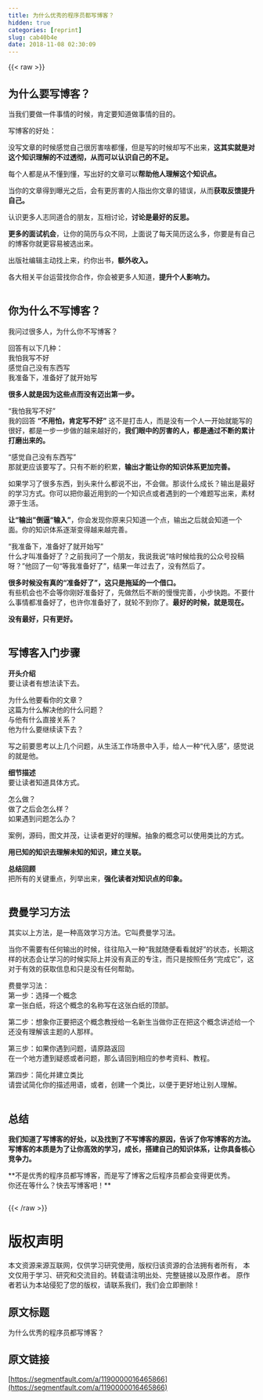 ```yaml
---
title: 为什么优秀的程序员都写博客？
hidden: true
categories: [reprint]
slug: cab40b4e
date: 2018-11-08 02:30:09
---
```


{{< raw >}}
<h2 id="articleHeader0">&#x4E3A;&#x4EC0;&#x4E48;&#x8981;&#x5199;&#x535A;&#x5BA2;&#xFF1F;</h2><p>&#x5F53;&#x6211;&#x4EEC;&#x8981;&#x505A;&#x4E00;&#x4EF6;&#x4E8B;&#x60C5;&#x7684;&#x65F6;&#x5019;&#xFF0C;&#x80AF;&#x5B9A;&#x8981;&#x77E5;&#x9053;&#x505A;&#x4E8B;&#x60C5;&#x7684;&#x76EE;&#x7684;&#x3002;</p><p>&#x5199;&#x535A;&#x5BA2;&#x7684;&#x597D;&#x5904;&#xFF1A;</p><p>&#x6CA1;&#x5199;&#x6587;&#x7AE0;&#x7684;&#x65F6;&#x5019;&#x611F;&#x89C9;&#x81EA;&#x5DF1;&#x5F88;&#x5389;&#x5BB3;&#x5565;&#x90FD;&#x61C2;&#xFF0C;&#x4F46;&#x662F;&#x5199;&#x7684;&#x65F6;&#x5019;&#x5374;&#x5199;&#x4E0D;&#x51FA;&#x6765;&#xFF0C;<strong>&#x8FD9;&#x5176;&#x5B9E;&#x5C31;&#x662F;&#x5BF9;&#x8FD9;&#x4E2A;&#x77E5;&#x8BC6;&#x7406;&#x89E3;&#x7684;&#x4E0D;&#x8FC7;&#x900F;&#x5F7B;&#xFF0C;&#x4ECE;&#x800C;&#x53EF;&#x4EE5;&#x8BA4;&#x8BC6;&#x81EA;&#x5DF1;&#x7684;&#x4E0D;&#x8DB3;&#x3002;</strong></p><p>&#x6BCF;&#x4E2A;&#x4EBA;&#x90FD;&#x662F;&#x4ECE;&#x4E0D;&#x61C2;&#x5230;&#x61C2;&#xFF0C;&#x5199;&#x51FA;&#x597D;&#x7684;&#x6587;&#x7AE0;&#x53EF;&#x4EE5;<strong>&#x5E2E;&#x52A9;&#x4ED6;&#x4EBA;&#x7406;&#x89E3;&#x8FD9;&#x4E2A;&#x77E5;&#x8BC6;&#x70B9;&#x3002;</strong></p><p>&#x5F53;&#x4F60;&#x7684;&#x6587;&#x7AE0;&#x5F97;&#x5230;&#x66DD;&#x5149;&#x4E4B;&#x540E;&#xFF0C;&#x4F1A;&#x6709;&#x66F4;&#x5389;&#x5BB3;&#x7684;&#x4EBA;&#x6307;&#x51FA;&#x4F60;&#x6587;&#x7AE0;&#x7684;&#x9519;&#x8BEF;&#xFF0C;&#x4ECE;&#x800C;<strong>&#x83B7;&#x53D6;&#x53CD;&#x9988;&#x63D0;&#x5347;&#x81EA;&#x5DF1;&#x3002;</strong></p><p>&#x8BA4;&#x8BC6;&#x66F4;&#x591A;&#x4EBA;&#x5FD7;&#x540C;&#x9053;&#x5408;&#x7684;&#x670B;&#x53CB;&#xFF0C;&#x4E92;&#x76F8;&#x8BA8;&#x8BBA;&#xFF0C;<strong>&#x8BA8;&#x8BBA;&#x662F;&#x6700;&#x597D;&#x7684;&#x53CD;&#x601D;&#x3002;</strong></p><p><strong>&#x66F4;&#x591A;&#x7684;&#x9762;&#x8BD5;&#x673A;&#x4F1A;</strong>&#xFF0C;&#x8BA9;&#x4F60;&#x7684;&#x7B80;&#x5386;&#x4E0E;&#x4F17;&#x4E0D;&#x540C;&#xFF0C;&#x4E0A;&#x9762;&#x8BF4;&#x4E86;&#x6BCF;&#x5929;&#x7B80;&#x5386;&#x8FD9;&#x4E48;&#x591A;&#xFF0C;&#x4F60;&#x8981;&#x662F;&#x6709;&#x81EA;&#x5DF1;&#x7684;&#x535A;&#x5BA2;&#x4F60;&#x5C31;&#x66F4;&#x5BB9;&#x6613;&#x88AB;&#x9009;&#x51FA;&#x6765;&#x3002;</p><p>&#x51FA;&#x7248;&#x793E;&#x7F16;&#x8F91;&#x4E3B;&#x52A8;&#x627E;&#x4E0A;&#x6765;&#xFF0C;&#x7EA6;&#x4F60;&#x51FA;&#x4E66;&#xFF0C;<strong>&#x989D;&#x5916;&#x6536;&#x5165;&#x3002;</strong></p><p>&#x5404;&#x5927;&#x76F8;&#x5173;&#x5E73;&#x53F0;&#x8FD0;&#x8425;&#x627E;&#x4F60;&#x5408;&#x4F5C;&#xFF0C;&#x4F60;&#x4F1A;&#x88AB;&#x66F4;&#x591A;&#x4EBA;&#x77E5;&#x9053;&#xFF0C;<strong>&#x63D0;&#x5347;&#x4E2A;&#x4EBA;&#x5F71;&#x54CD;&#x529B;&#x3002;</strong></p><p><span class="img-wrap"><img data-src="/img/remote/1460000016465869?w=900&amp;h=383" src="https://static.alili.tech/img/remote/1460000016465869?w=900&amp;h=383" alt="" title="" style="cursor:pointer;display:inline"></span></p><h2 id="articleHeader1">&#x4F60;&#x4E3A;&#x4EC0;&#x4E48;&#x4E0D;&#x5199;&#x535A;&#x5BA2;&#xFF1F;</h2><p>&#x6211;&#x95EE;&#x8FC7;&#x5F88;&#x591A;&#x4EBA;&#xFF0C;&#x4E3A;&#x4EC0;&#x4E48;&#x4F60;&#x4E0D;&#x5199;&#x535A;&#x5BA2;&#xFF1F;</p><p>&#x56DE;&#x7B54;&#x6709;&#x4EE5;&#x4E0B;&#x51E0;&#x79CD;&#xFF1A;<br>&#x6211;&#x6015;&#x6211;&#x5199;&#x4E0D;&#x597D;<br>&#x611F;&#x89C9;&#x81EA;&#x5DF1;&#x6CA1;&#x6709;&#x4E1C;&#x897F;&#x5199;<br>&#x6211;&#x51C6;&#x5907;&#x4E0B;&#xFF0C;&#x51C6;&#x5907;&#x597D;&#x4E86;&#x5C31;&#x5F00;&#x59CB;&#x5199;</p><p><strong>&#x5F88;&#x591A;&#x4EBA;&#x5C31;&#x662F;&#x56E0;&#x4E3A;&#x8FD9;&#x4E9B;&#x70B9;&#x800C;&#x6CA1;&#x6709;&#x8FC8;&#x51FA;&#x7B2C;&#x4E00;&#x6B65;&#x3002;</strong></p><p>&#x201C;&#x6211;&#x6015;&#x6211;&#x5199;&#x4E0D;&#x597D;&#x201D;<br>&#x6211;&#x7684;&#x56DE;&#x7B54; <strong>&#x201C;&#x4E0D;&#x7528;&#x6015;&#xFF0C;&#x80AF;&#x5B9A;&#x5199;&#x4E0D;&#x597D;&#x201D;</strong> &#x8FD9;&#x4E0D;&#x662F;&#x6253;&#x51FB;&#x4EBA;&#xFF0C;&#x800C;&#x662F;&#x6CA1;&#x6709;&#x4E00;&#x4E2A;&#x4EBA;&#x4E00;&#x5F00;&#x59CB;&#x5C31;&#x80FD;&#x5199;&#x7684;&#x5F88;&#x597D;&#xFF0C;&#x90FD;&#x662F;&#x4E00;&#x6B65;&#x4E00;&#x6B65;&#x505A;&#x7684;&#x8D8A;&#x6765;&#x8D8A;&#x597D;&#x7684;&#xFF0C;<strong>&#x6211;&#x4EEC;&#x773C;&#x4E2D;&#x7684;&#x5389;&#x5BB3;&#x7684;&#x4EBA;&#xFF0C;&#x90FD;&#x662F;&#x901A;&#x8FC7;&#x4E0D;&#x65AD;&#x7684;&#x7D2F;&#x8BA1;&#x6253;&#x78E8;&#x51FA;&#x6765;&#x7684;&#x3002;</strong></p><p>&#x201C;&#x611F;&#x89C9;&#x81EA;&#x5DF1;&#x6CA1;&#x6709;&#x4E1C;&#x897F;&#x5199;&#x201D;<br>&#x90A3;&#x5C31;&#x66F4;&#x5E94;&#x8BE5;&#x8981;&#x5199;&#x4E86;&#x3002;&#x53EA;&#x6709;&#x4E0D;&#x65AD;&#x7684;&#x79EF;&#x7D2F;&#xFF0C;<strong>&#x8F93;&#x51FA;&#x624D;&#x80FD;&#x8BA9;&#x4F60;&#x7684;&#x77E5;&#x8BC6;&#x4F53;&#x7CFB;&#x66F4;&#x52A0;&#x5B8C;&#x5584;&#x3002;</strong></p><p>&#x5982;&#x679C;&#x5B66;&#x4E60;&#x4E86;&#x5F88;&#x591A;&#x4E1C;&#x897F;&#xFF0C;&#x5230;&#x5934;&#x6765;&#x4EC0;&#x4E48;&#x90FD;&#x8BF4;&#x4E0D;&#x51FA;&#xFF0C;&#x4E0D;&#x4F1A;&#x505A;&#x3002;&#x90A3;&#x8C08;&#x4EC0;&#x4E48;&#x6210;&#x957F;&#xFF1F;&#x8F93;&#x51FA;&#x662F;&#x6700;&#x597D;&#x7684;&#x5B66;&#x4E60;&#x65B9;&#x5F0F;&#x3002;&#x4F60;&#x53EF;&#x4EE5;&#x628A;&#x4F60;&#x6700;&#x8FD1;&#x7528;&#x5230;&#x7684;&#x4E00;&#x4E2A;&#x77E5;&#x8BC6;&#x70B9;&#x6216;&#x8005;&#x9047;&#x5230;&#x7684;&#x4E00;&#x4E2A;&#x96BE;&#x9898;&#x5199;&#x51FA;&#x6765;&#xFF0C;&#x7D20;&#x6750;&#x6E90;&#x4E8E;&#x751F;&#x6D3B;&#x3002;</p><p><strong>&#x8BA9;&#x201C;&#x8F93;&#x51FA;&#x201D;&#x5012;&#x903C;&#x201C;&#x8F93;&#x5165;&#x201D;</strong>&#xFF0C;&#x4F60;&#x4F1A;&#x53D1;&#x73B0;&#x4F60;&#x539F;&#x6765;&#x53EA;&#x77E5;&#x9053;&#x4E00;&#x4E2A;&#x70B9;&#xFF0C;&#x8F93;&#x51FA;&#x4E4B;&#x540E;&#x5C31;&#x4F1A;&#x77E5;&#x9053;&#x4E00;&#x4E2A;&#x9762;&#x3002;&#x4F60;&#x7684;&#x77E5;&#x8BC6;&#x4F53;&#x7CFB;&#x9010;&#x6E10;&#x53D8;&#x5F97;&#x8D8A;&#x6765;&#x8D8A;&#x5B8C;&#x5584;&#x3002;</p><p>&#x201C;&#x6211;&#x51C6;&#x5907;&#x4E0B;&#xFF0C;&#x51C6;&#x5907;&#x597D;&#x4E86;&#x5C31;&#x5F00;&#x59CB;&#x5199;&#x201D;<br>&#x4EC0;&#x4E48;&#x624D;&#x53EB;&#x51C6;&#x5907;&#x597D;&#x4E86;&#xFF1F;&#x4E4B;&#x524D;&#x6211;&#x95EE;&#x4E86;&#x4E00;&#x4E2A;&#x670B;&#x53CB;&#xFF0C;&#x6211;&#x8BF4;&#x6211;&#x8BF4;&#x201C;&#x5565;&#x65F6;&#x5019;&#x7ED9;&#x6211;&#x7684;&#x516C;&#x4F17;&#x53F7;&#x6295;&#x7A3F;&#x5440;&#xFF1F;&#x201D;&#x4ED6;&#x56DE;&#x4E86;&#x4E00;&#x53E5;&#x201C;&#x7B49;&#x6211;&#x51C6;&#x5907;&#x597D;&#x4E86;&#x201D;&#xFF0C;&#x7ED3;&#x679C;&#x4E00;&#x5E74;&#x8FC7;&#x53BB;&#x4E86;&#xFF0C;&#x6CA1;&#x6709;&#x7136;&#x540E;&#x4E86;&#x3002;</p><p><strong>&#x5F88;&#x591A;&#x65F6;&#x5019;&#x6CA1;&#x6709;&#x771F;&#x7684;&#x201C;&#x51C6;&#x5907;&#x597D;&#x4E86;&#x201D;&#xFF0C;&#x8FD9;&#x53EA;&#x662F;&#x62D6;&#x5EF6;&#x7684;&#x4E00;&#x4E2A;&#x501F;&#x53E3;&#x3002;</strong><br>&#x6709;&#x4E9B;&#x673A;&#x4F1A;&#x4E5F;&#x4E0D;&#x4F1A;&#x7B49;&#x4F60;&#x521A;&#x597D;&#x51C6;&#x5907;&#x597D;&#x4E86;&#xFF0C;&#x5148;&#x505A;&#x7136;&#x540E;&#x4E0D;&#x65AD;&#x7684;&#x6162;&#x6162;&#x5B8C;&#x5584;&#xFF0C;&#x5C0F;&#x6B65;&#x5FEB;&#x8DD1;&#x3002;&#x4E0D;&#x8981;&#x4EC0;&#x4E48;&#x4E8B;&#x60C5;&#x90FD;&#x51C6;&#x5907;&#x597D;&#x4E86;&#xFF0C;&#x4E5F;&#x8BB8;&#x4F60;&#x51C6;&#x5907;&#x597D;&#x4E86;&#xFF0C;&#x5C31;&#x8F6E;&#x4E0D;&#x5230;&#x4F60;&#x4E86;&#x3002;<strong>&#x6700;&#x597D;&#x7684;&#x65F6;&#x5019;&#xFF0C;&#x5C31;&#x662F;&#x73B0;&#x5728;&#x3002;</strong></p><p><strong>&#x6CA1;&#x6709;&#x6700;&#x597D;&#xFF0C;&#x53EA;&#x6709;&#x66F4;&#x597D;&#x3002;</strong></p><p><span class="img-wrap"><img data-src="/img/remote/1460000016465870" src="https://static.alili.tech/img/remote/1460000016465870" alt="" title="" style="cursor:pointer;display:inline"></span></p><h2 id="articleHeader2">&#x5199;&#x535A;&#x5BA2;&#x5165;&#x95E8;&#x6B65;&#x9AA4;</h2><p><strong>&#x5F00;&#x5934;&#x4ECB;&#x7ECD;</strong><br>&#x8981;&#x8BA9;&#x8BFB;&#x8005;&#x6709;&#x60F3;&#x6CD5;&#x8BFB;&#x4E0B;&#x53BB;&#x3002;</p><p>&#x4E3A;&#x4EC0;&#x4E48;&#x4ED6;&#x8981;&#x770B;&#x4F60;&#x7684;&#x6587;&#x7AE0;&#xFF1F;<br>&#x8FD9;&#x7BC7;&#x4E3A;&#x4EC0;&#x4E48;&#x89E3;&#x51B3;&#x4ED6;&#x7684;&#x4EC0;&#x4E48;&#x95EE;&#x9898;&#xFF1F;<br>&#x4E0E;&#x4ED6;&#x6709;&#x4EC0;&#x4E48;&#x76F4;&#x63A5;&#x5173;&#x7CFB;&#xFF1F;<br>&#x4ED6;&#x4E3A;&#x4EC0;&#x4E48;&#x8981;&#x7EE7;&#x7EED;&#x8BFB;&#x4E0B;&#x53BB;&#xFF1F;</p><p>&#x5199;&#x4E4B;&#x524D;&#x8981;&#x601D;&#x8003;&#x4EE5;&#x4E0A;&#x51E0;&#x4E2A;&#x95EE;&#x9898;&#xFF0C;&#x4ECE;&#x751F;&#x6D3B;&#x5DE5;&#x4F5C;&#x573A;&#x666F;&#x4E2D;&#x5165;&#x624B;&#xFF0C;&#x7ED9;&#x4EBA;&#x4E00;&#x79CD;&#x201C;&#x4EE3;&#x5165;&#x611F;&#x201D;&#xFF0C;&#x611F;&#x89C9;&#x8BF4;&#x7684;&#x5C31;&#x662F;&#x4ED6;&#x3002;</p><p><strong>&#x7EC6;&#x8282;&#x63CF;&#x8FF0;</strong><br>&#x8981;&#x8BA9;&#x8BFB;&#x8005;&#x77E5;&#x9053;&#x5177;&#x4F53;&#x65B9;&#x5F0F;&#x3002;</p><p>&#x600E;&#x4E48;&#x505A;&#xFF1F;<br>&#x505A;&#x4E86;&#x4E4B;&#x540E;&#x4F1A;&#x600E;&#x4E48;&#x6837;&#xFF1F;<br>&#x5982;&#x679C;&#x9047;&#x5230;&#x95EE;&#x9898;&#x600E;&#x4E48;&#x529E;&#xFF1F;</p><p>&#x6848;&#x4F8B;&#xFF0C;&#x6E90;&#x7801;&#xFF0C;&#x56FE;&#x6587;&#x5E76;&#x8302;&#xFF0C;&#x8BA9;&#x8BFB;&#x8005;&#x66F4;&#x597D;&#x7684;&#x7406;&#x89E3;&#x3002;&#x62BD;&#x8C61;&#x7684;&#x6982;&#x5FF5;&#x53EF;&#x4EE5;&#x4F7F;&#x7528;&#x7C7B;&#x6BD4;&#x7684;&#x65B9;&#x5F0F;&#x3002;</p><p><strong>&#x7528;&#x5DF2;&#x77E5;&#x7684;&#x77E5;&#x8BC6;&#x53BB;&#x7406;&#x89E3;&#x672A;&#x77E5;&#x7684;&#x77E5;&#x8BC6;&#xFF0C;&#x5EFA;&#x7ACB;&#x5173;&#x8054;&#x3002;</strong></p><p><strong>&#x603B;&#x7ED3;&#x56DE;&#x987E;</strong><br>&#x628A;&#x6240;&#x6709;&#x7684;&#x5173;&#x952E;&#x91CD;&#x70B9;&#xFF0C;&#x5217;&#x4E3E;&#x51FA;&#x6765;&#xFF0C;<strong>&#x5F3A;&#x5316;&#x8BFB;&#x8005;&#x5BF9;&#x77E5;&#x8BC6;&#x70B9;&#x7684;&#x5370;&#x8C61;&#x3002;</strong></p><p><span class="img-wrap"><img data-src="/img/remote/1460000016465871" src="https://static.alili.tech/img/remote/1460000016465871" alt="" title="" style="cursor:pointer;display:inline"></span></p><h2 id="articleHeader3">&#x8D39;&#x66FC;&#x5B66;&#x4E60;&#x65B9;&#x6CD5;</h2><p>&#x5176;&#x5B9E;&#x4EE5;&#x4E0A;&#x65B9;&#x6CD5;&#xFF0C;&#x662F;&#x4E00;&#x79CD;&#x9AD8;&#x6548;&#x5B66;&#x4E60;&#x65B9;&#x6CD5;&#x3002;&#x5B83;&#x53EB;&#x8D39;&#x66FC;&#x5B66;&#x4E60;&#x6CD5;&#x3002;</p><p>&#x5F53;&#x4F60;&#x4E0D;&#x9700;&#x8981;&#x6709;&#x4EFB;&#x4F55;&#x8F93;&#x51FA;&#x7684;&#x65F6;&#x5019;&#xFF0C;&#x5F80;&#x5F80;&#x9677;&#x5165;&#x4E00;&#x79CD;&#x201C;&#x6211;&#x5C31;&#x968F;&#x4FBF;&#x770B;&#x770B;&#x5C31;&#x597D;&#x201D;&#x7684;&#x72B6;&#x6001;&#xFF0C;&#x957F;&#x671F;&#x8FD9;&#x6837;&#x7684;&#x72B6;&#x6001;&#x4F1A;&#x8BA9;&#x5B66;&#x4E60;&#x7684;&#x65F6;&#x5019;&#x5B9E;&#x9645;&#x4E0A;&#x5E76;&#x6CA1;&#x6709;&#x771F;&#x6B63;&#x7684;&#x4E13;&#x6CE8;&#xFF0C;&#x800C;&#x53EA;&#x662F;&#x6309;&#x7167;&#x4EFB;&#x52A1;&#x201C;&#x5B8C;&#x6210;&#x5B83;&#x201D;&#xFF0C;&#x8FD9;&#x5BF9;&#x4E8E;&#x6709;&#x6548;&#x7684;&#x83B7;&#x53D6;&#x4FE1;&#x606F;&#x548C;&#x53EA;&#x662F;&#x6CA1;&#x6709;&#x4EFB;&#x4F55;&#x5E2E;&#x52A9;&#x3002;</p><p>&#x8D39;&#x66FC;&#x5B66;&#x4E60;&#x6CD5;&#xFF1A;<br>&#x7B2C;&#x4E00;&#x6B65;&#xFF1A;&#x9009;&#x62E9;&#x4E00;&#x4E2A;&#x6982;&#x5FF5;<br>&#x62FF;&#x4E00;&#x5F20;&#x767D;&#x7EB8;&#xFF0C;&#x5C06;&#x8FD9;&#x4E2A;&#x6982;&#x5FF5;&#x7684;&#x540D;&#x79F0;&#x5199;&#x5728;&#x8FD9;&#x5F20;&#x767D;&#x7EB8;&#x7684;&#x9876;&#x90E8;&#x3002;</p><p>&#x7B2C;&#x4E8C;&#x6B65;&#xFF1A;&#x60F3;&#x8C61;&#x4F60;&#x6B63;&#x8981;&#x628A;&#x8FD9;&#x4E2A;&#x6982;&#x5FF5;&#x6559;&#x6388;&#x7ED9;&#x4E00;&#x540D;&#x65B0;&#x751F;&#x5F53;&#x505A;&#x4F60;&#x6B63;&#x5728;&#x628A;&#x8FD9;&#x4E2A;&#x6982;&#x5FF5;&#x8BB2;&#x8FF0;&#x7ED9;&#x4E00;&#x4E2A;&#x8FD8;&#x6CA1;&#x6709;&#x7406;&#x89E3;&#x8BE5;&#x4E3B;&#x9898;&#x7684;&#x4EBA;&#x90A3;&#x6837;&#x3002;</p><p>&#x7B2C;&#x4E09;&#x6B65;&#xFF1A;&#x5982;&#x679C;&#x4F60;&#x9047;&#x5230;&#x95EE;&#x9898;&#xFF0C;&#x8BF7;&#x539F;&#x8DEF;&#x8FD4;&#x56DE;<br>&#x5728;&#x4E00;&#x4E2A;&#x5730;&#x65B9;&#x906D;&#x5230;&#x7591;&#x60D1;&#x6216;&#x8005;&#x95EE;&#x9898;&#xFF0C;&#x90A3;&#x4E48;&#x8BF7;&#x56DE;&#x5230;&#x76F8;&#x5E94;&#x7684;&#x53C2;&#x8003;&#x8D44;&#x6599;&#x3001;&#x6559;&#x7A0B;&#x3002;</p><p>&#x7B2C;&#x56DB;&#x6B65;&#xFF1A;&#x7B80;&#x5316;&#x5E76;&#x5EFA;&#x7ACB;&#x7C7B;&#x6BD4;<br>&#x8BF7;&#x5C1D;&#x8BD5;&#x7B80;&#x5316;&#x4F60;&#x7684;&#x63CF;&#x8FF0;&#x7528;&#x8BED;&#xFF0C;&#x6216;&#x8005;&#xFF0C;&#x521B;&#x5EFA;&#x4E00;&#x4E2A;&#x7C7B;&#x6BD4;&#xFF0C;&#x4EE5;&#x4FBF;&#x4E8E;&#x66F4;&#x597D;&#x5730;&#x8BA9;&#x522B;&#x4EBA;&#x7406;&#x89E3;&#x3002;</p><p><span class="img-wrap"><img data-src="/img/remote/1460000016465872" src="https://static.alili.tech/img/remote/1460000016465872" alt="" title="" style="cursor:pointer;display:inline"></span></p><h2 id="articleHeader4">&#x603B;&#x7ED3;</h2><p><strong>&#x6211;&#x4EEC;&#x77E5;&#x9053;&#x4E86;&#x5199;&#x535A;&#x5BA2;&#x7684;&#x597D;&#x5904;&#xFF0C;&#x4EE5;&#x53CA;&#x627E;&#x5230;&#x4E86;&#x4E0D;&#x5199;&#x535A;&#x5BA2;&#x7684;&#x539F;&#x56E0;&#xFF0C;&#x544A;&#x8BC9;&#x4E86;&#x4F60;&#x5199;&#x535A;&#x5BA2;&#x7684;&#x65B9;&#x6CD5;&#x3002;&#x5199;&#x535A;&#x5BA2;&#x7684;&#x672C;&#x8D28;&#x662F;&#x4E3A;&#x4E86;&#x8BA9;&#x4F60;&#x9AD8;&#x6548;&#x7684;&#x5B66;&#x4E60;&#xFF0C;&#x6210;&#x957F;&#xFF0C;&#x642D;&#x5EFA;&#x81EA;&#x5DF1;&#x7684;&#x77E5;&#x8BC6;&#x4F53;&#x7CFB;&#xFF0C;&#x8BA9;&#x4F60;&#x5177;&#x5907;&#x6838;&#x5FC3;&#x7ADE;&#x4E89;&#x529B;&#x3002;</strong></p><p>**&#x4E0D;&#x662F;&#x4F18;&#x79C0;&#x7684;&#x7A0B;&#x5E8F;&#x5458;&#x90FD;&#x5199;&#x535A;&#x5BA2;&#xFF0C;&#x800C;&#x662F;&#x5199;&#x4E86;&#x535A;&#x5BA2;&#x4E4B;&#x540E;&#x7A0B;&#x5E8F;&#x5458;&#x90FD;&#x4F1A;&#x53D8;&#x5F97;&#x66F4;&#x4F18;&#x79C0;&#x3002;<br>&#x4F60;&#x8FD8;&#x5728;&#x7B49;&#x4EC0;&#x4E48;&#xFF1F;&#x5FEB;&#x53BB;&#x5199;&#x535A;&#x5BA2;&#x5427;&#xFF01;**</p><p><span class="img-wrap"><img data-src="/img/remote/1460000016465873?w=1296&amp;h=754" src="https://static.alili.tech/img/remote/1460000016465873?w=1296&amp;h=754" alt="" title="" style="cursor:pointer;display:inline"></span></p>
{{< /raw >}}

# 版权声明
本文资源来源互联网，仅供学习研究使用，版权归该资源的合法拥有者所有，
本文仅用于学习、研究和交流目的。转载请注明出处、完整链接以及原作者。
原作者若认为本站侵犯了您的版权，请联系我们，我们会立即删除！

## 原文标题
为什么优秀的程序员都写博客？

## 原文链接
[https://segmentfault.com/a/1190000016465866](https://segmentfault.com/a/1190000016465866)

